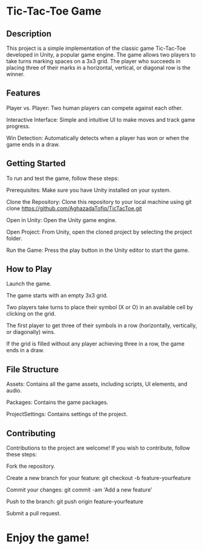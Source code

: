 # Tic-Tac-Toe Game


## Description
This project is a simple implementation of the classic game Tic-Tac-Toe developed in Unity, a popular game engine. The game allows two players to take turns marking spaces on a 3x3 grid. The player who succeeds in placing three of their marks in a horizontal, vertical, or diagonal row is the winner.


## Features

Player vs. Player: Two human players can compete against each other.

Interactive Interface: Simple and intuitive UI to make moves and track game progress.

Win Detection: Automatically detects when a player has won or when the game ends in a draw.


## Getting Started

To run and test the game, follow these steps:

Prerequisites: Make sure you have Unity installed on your system.

Clone the Repository: Clone this repository to your local machine using git clone https://github.com/AghazadaTofiq/TicTacToe.git 

Open in Unity: Open the Unity game engine.

Open Project: From Unity, open the cloned project by selecting the project folder.

Run the Game: Press the play button in the Unity editor to start the game.


## How to Play

Launch the game.

The game starts with an empty 3x3 grid.

Two players take turns to place their symbol (X or O) in an available cell by clicking on the grid.

The first player to get three of their symbols in a row (horizontally, vertically, or diagonally) wins.

If the grid is filled without any player achieving three in a row, the game ends in a draw.


## File Structure

Assets: Contains all the game assets, including scripts, UI elements, and audio.

Packages: Contains the game packages.

ProjectSettings: Contains settings of the project.


## Contributing

Contributions to the project are welcome! If you wish to contribute, follow these steps:

Fork the repository.

Create a new branch for your feature: git checkout -b feature-yourfeature

Commit your changes: git commit -am 'Add a new feature'

Push to the branch: git push origin feature-yourfeature

Submit a pull request.


# Enjoy the game!
